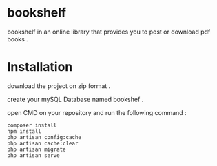 # bookshelf
bookshelf in an online library that provides you to post or download pdf books .

# Installation
download the project on zip format .

create your mySQL Database named bookshef .

open CMD on your repository and run the following command :
  ```composer
  composer install
  npm install
  php artisan config:cache
  php artisan cache:clear  
  php artisan migrate 
  php artisan serve 
  
  ```
